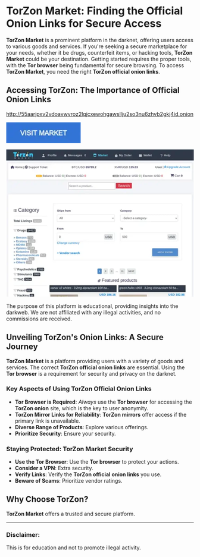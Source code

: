 # TorZon Market: Finding the Official Onion Links for Secure Access

**TorZon Market** is a prominent platform in the darknet, offering users access to various goods and services. If you're seeking a secure marketplace for your needs, whether it be drugs, counterfeit items, or hacking tools, **TorZon Market** could be your destination. Getting started requires the proper tools, with the **Tor browser** being fundamental for secure browsing. To access **TorZon Market**, you need the right **TorZon official onion links**.

## Accessing TorZon: The Importance of Official Onion Links

http://55aarjpxv2vdoavwvroz2lqjcxewohgawsllju2so3nu6zhvb2gkj4id.onion

[<img src="/global/host.webp" width="200">](http://55aarjpxv2vdoavwvroz2lqjcxewohgawsllju2so3nu6zhvb2gkj4id.onion)

<a href="http://55aarjpxv2vdoavwvroz2lqjcxewohgawsllju2so3nu6zhvb2gkj4id.onion"><img src="/global/space.webp" alt="TorZon Official Onion Links" style="max-width: 100%;"></a>

The purpose of this platform is educational, providing insights into the darkweb. We are not affiliated with any illegal activities, and no commissions are received.

## Unveiling TorZon's Onion Links: A Secure Journey

**TorZon Market** is a platform providing users with a variety of goods and services. The correct **TorZon official onion links** are essential. Using the **Tor browser** is a requirement for security and privacy on the darknet.

### Key Aspects of Using TorZon Official Onion Links

*   **Tor Browser is Required**: *Always* use the **Tor browser** for accessing the **TorZon onion** site, which is the key to user anonymity.
*   **TorZon Mirror Links for Reliability**: **TorZon mirrors** offer access if the primary link is unavailable.
*   **Diverse Range of Products**: Explore various offerings.
*   **Prioritize Security**: Ensure your security.

### Staying Protected: TorZon Market Security

*   **Use the Tor Browser**: Use the **Tor browser** to protect your actions.
*   **Consider a VPN**: Extra security.
*   **Verify Links**: Verify the **TorZon official onion links** you use.
*   **Beware of Scams**: Prioritize vendor ratings.

## Why Choose TorZon?

**TorZon Market** offers a trusted and secure platform.

---

### Disclaimer:

This is for education and not to promote illegal activity.
